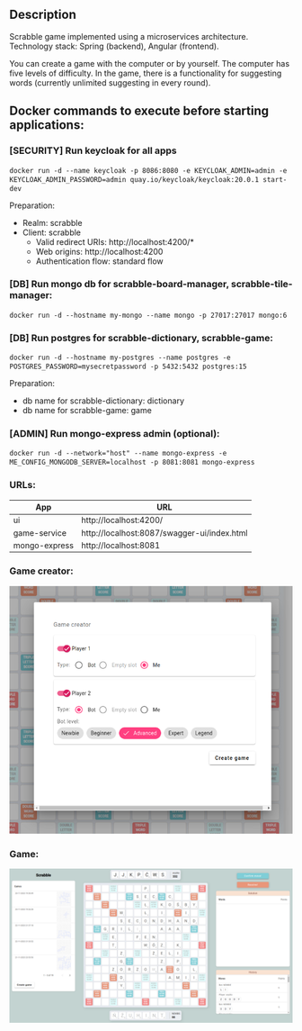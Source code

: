## Description

Scrabble game implemented using a microservices architecture. Technology stack: Spring (backend), Angular (frontend).

You can create a game with the computer or by yourself. The computer has five levels of difficulty. In the game, there is a functionality for suggesting words (currently unlimited suggesting in every round).

## Docker commands to execute before starting applications:

### [SECURITY] Run keycloak for all apps
```
docker run -d --name keycloak -p 8086:8080 -e KEYCLOAK_ADMIN=admin -e KEYCLOAK_ADMIN_PASSWORD=admin quay.io/keycloak/keycloak:20.0.1 start-dev
```
Preparation:
- Realm: scrabble
- Client: scrabble
  - Valid redirect URIs: http://localhost:4200/*
  - Web origins: http://localhost:4200
  - Authentication flow: standard flow

### [DB] Run mongo db for scrabble-board-manager, scrabble-tile-manager:
```
docker run -d --hostname my-mongo --name mongo -p 27017:27017 mongo:6
```

### [DB] Run postgres for scrabble-dictionary, scrabble-game:
```
docker run -d --hostname my-postgres --name postgres -e POSTGRES_PASSWORD=mysecretpassword -p 5432:5432 postgres:15
```
Preparation:
- db name for scrabble-dictionary: dictionary
- db name for scrabble-game: game

### [ADMIN] Run mongo-express admin (optional):
```
docker run -d --network="host" --name mongo-express -e ME_CONFIG_MONGODB_SERVER=localhost -p 8081:8081 mongo-express
```

### URLs:
| App           | URL                                         |
|---------------|---------------------------------------------|
| ui            | http://localhost:4200/                      |
| game-service  | http://localhost:8087/swagger-ui/index.html |
| mongo-express | http://localhost:8081                       |

### Game creator:

![img.png](game-creator-v1.png)
### Game:

![](cloud-scrabble-v9.png)
